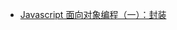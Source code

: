 * [Javascript 面向对象编程（一）：封装](http://www.ruanyifeng.com/blog/2010/05/object-oriented_javascript_encapsulation.html)